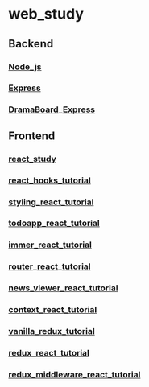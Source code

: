# web_study

## Backend

### [Node_js](./Node_js/)

### [Express](./Node_js_Express/)

### [DramaBoard_Express](./DramaBoard_Express/)

## Frontend

### [react_study](./react_study/)

### [react_hooks_tutorial](./react_hooks_tutorial/)

### [styling_react_tutorial](./styling_react_tutorial/)

### [todoapp_react_tutorial](./todoapp_react_tutorial/)

### [immer_react_tutorial](./immer_react_tutorial/)

### [router_react_tutorial](./router_react_tutorial/)

### [news_viewer_react_tutorial](./news_viewer_react_tutorial/)

### [context_react_tutorial](./context_react_tutorial/)

### [vanilla_redux_tutorial](./vanilla_redux_tutorial/)

### [redux_react_tutorial](./redux_react_tutorial/)

### [redux_middleware_react_tutorial](./redux_middleware_react_tutorial/)
